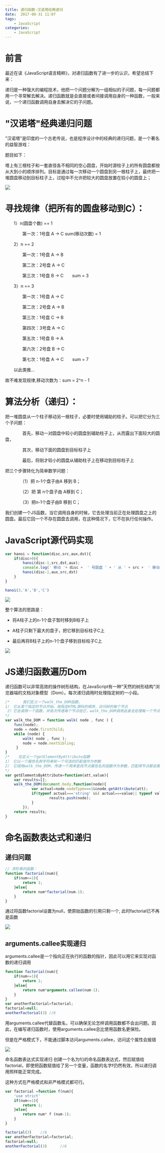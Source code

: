 ```yaml
---
title: 递归函数-汉诺塔经典递归
date:  2017-08-31 11:07
tags:
    - JavaScript
categories:
    - JavaScript
---
```

# 前言
最近在读《JavaScript语言精粹》，对递归函数有了进一步的认识，希望总结下来：

递归是一种强大的编程技术，他把一个问题分解为一组相似的子问题，每一问题都用一个寻常解去解决。递归函数就是会直接或者间接调用自身的一种函数，一般来说，一个递归函数调用自身去解决它的子问题。

# "汉诺塔"经典递归问题
"汉诺塔"是印度的一个古老传说，也是程序设计中的经典的递归问题，是一个著名的益智游戏：

题目如下：

塔上有三根柱子和一套直径各不相同的空心圆盘，开始时源柱子上的所有圆盘都按从大到小的顺序排列。目标是通过每一次移动一个圆盘到另一根柱子上，最终把一堆圆盘移动到目标柱子上，过程中不允许把较大的圆盘放置在较小的圆盘上；

<fancybox>![](https://www.chenqaq.com/assets/cnblogs_img/1140602-20170826161041339-1044886841.png)</fancybox>

<!-- more -->

# 寻找规律（把所有的圆盘移动到C）：
　　1）n(圆盘个数) == 1

　　　　第一次：1号盘  A -> C      sum(移动次数) = 1

　　2）n == 2

　　　　第一次：1号盘 A -> B

　　　　第二次：2号盘 A -> C

　　　　第三次：1号盘 B -> C　　sum = 3

　　3）n == 3

　　　　第一次：1号盘 A -> C

　　　　第二次：2号盘 A -> B

　　　　第三次：1号盘 C -> B

　　　　第四次：3号盘 A -> C

　　　　第五次：1号盘 B -> A

　　　　第六次：2号盘 B -> C

　　　　第七次：1号盘 A -> C　　sum = 7

　　以此类推...

故不难发现规律,移动次数为：sum = 2^n - 1　

# 算法分析（递归）：
把一堆圆盘从一个柱子移动另一根柱子，必要时使用辅助的柱子。可以把它分为三个子问题：

　　　　首先，移动一对圆盘中较小的圆盘到辅助柱子上，从而露出下面较大的圆盘，

　　　　其次，移动下面的圆盘到目标柱子上

　　　　最后，将刚才较小的圆盘从辅助柱子上在移动到目标柱子上

把三个步骤转化为简单数学问题：

　　　　（1）把 n-1个盘子由A 移到 B；

　　　　（2）把 第 n个盘子由 A移到 C；

　　　　（3）把n-1个盘子由B 移到 C；

我们创建一个JS函数，当它调用自身的时候，它去处理当前正在处理圆盘之上的圆盘。最后它回一个不存在圆盘去调用，在这种情况下，它不在执行任何操作。

# JavaScript源代码实现
```js
var hanoi = function(disc,src,aux,dst){ 
    if(disc>0){
        hanoi(disc-1,src,dst,aux);
        console.log(' 移动 '+ disc +  ' 号圆盘 ' + ' 从 ' + src +  ' 移动到 ' +  dst);
        hanoi(disc-1,aux,src,dst)
    }
}

hanoi(3,'A','B','C')
```
<fancybox>![](https://www.chenqaq.com/assets/cnblogs_img/1140602-20170826185640527-159094023.png)</fancybox>

整个算法的思路是：

- 将A柱子上的n-1个盘子暂时移到B柱子上

- A柱子只剩下最大的盘子，把它移到目标柱子C上

- 最后再将B柱子上的n-1个盘子移到目标柱子C上

<fancybox>![](https://www.chenqaq.com/assets/cnblogs_img/1140602-20170826174129183-1188124420.gif)</fancybox>

# JS递归函数遍历Dom
递归函数可以非常高效的操作树形结构，在JavaScript有一种"天然的树形结构"浏览器端的文档对象模型（Dom）。每次递归调用时处理指定树的一小段。
```js
/*      我们定义一个walk_the_DOM函数， 
1） 它从某个指定的节点开始，按指定HTML源码的顺序，访问树的每个节点 
 2）它会调用一个函数，并依次传递每个节点给它，walk_the_DOM调用自身去处理每一个节点
*/
var walk_the_DOM = function walk( node , func ) {  
    func(node);    
    node = node.firstChild;    
    while (node) {   
        walk( node , func );   
        node = node.nextSibling;   
     }    
}
/*    在定义一个getElementByAttribute函数
1） 它以一个属性名称字符串和一个可选的匹配值作为参数
2） 它调用walk_the_DOM，传递一个用来查找节点属性名的函数作为参数，匹配得节点都会累加到一个数组中
*/
var getElementsByAttribute=function(att,value){
    var results=[];
    walk_the_DOM(document.body,function(node){                    
            var actual=node.nodeType===1&&node.getAttribute(att);                    
            if(typeof actual==='string' &&( actual===value|| typeof value!=='string')){                   
                    results.push(node);                    
            }
        });
    return results;
}
```

# 命名函数表达式和递归
## 递归问题
```js
// 求阶乘的函数：
function factorial(num){
    if(num<=1){
        return 1;
    }else{
        return num*factorial(num-1);
    }
}
```
通过将函数factorial设置为null，使原始函数的引用只剩一个, 此时factorial已不再是函数

<fancybox>![](https://www.chenqaq.com/assets/cnblogs_img/1140602-20170826193620027-806984604.png)</fancybox>

## arguments.callee实现递归
arguments.callee是一个指向正在执行的函数的指针，因此可以用它来实现对函数的递归调用
```js
function factorial(num){
    if(num<=1){
        return 1;
    }else{
        return num*arguments.callee(num-1);
    }
}
var anotherFactorial=factorial;
factorial=null;
anotherFactorial(3) //6
```
用arguments.callee代替函数名，可以确保无论怎样调用函数都不会出问题。因此，在编写递归函数时，使用arguments.callee总比使用函数名更保险。

但是在严格模式下，不能通过脚本访问arguments.callee，访问这个属性会报错

<fancybox>![](https://www.chenqaq.com/assets/cnblogs_img/1140602-20170826194200855-11517974.png)</fancybox>

命名函数表达式实现递归
创建一个名为f()的命名函数表达式，然后赋值给factorial，即使把函数赋值给了另一个变量，函数的名字f仍然有效，所以递归调用照样能正常完成。

这种方式在严格模式和非严格模式都可行。

```js
var factorial =function f(num){
    'use strict'
    if(num<=1){
        return 1;
    }else{
        return num* f (num-1);
    }
}

factorial(3)    //6
var anotherFactorial=factorial;
factorial=null;
anotherFactorial(3)      //6
```
